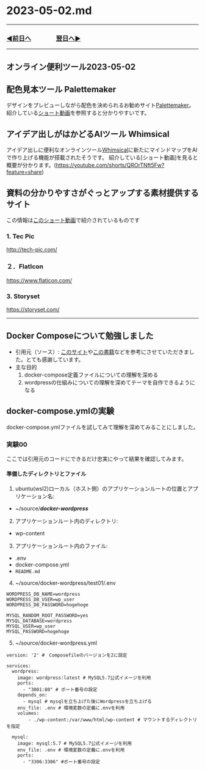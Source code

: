 # 2023-05-02.md

---
### [◀️前日へ](https://github.com/yuasys/chatty-journal/blob/main/2023/05/2023-05-01.md)&emsp;&emsp;&emsp;&emsp;[翌日へ▶️](https://github.com/yuasys/chatty-journal/blob/main/2023/05/2023-05-03.md)
---

オンライン便利ツール2023-05-02
---

## 配色見本ツール Palettemaker

デザインをプレビューしながら配色を決められるお勧めサイト[Palettemaker](https://palettemaker.com/)。
紹介している[ショート動画](https://youtube.com/shorts/yRth3oMHP9Q?feature=share)を参照すると分かりやすいです。

## アイデア出しがはかどるAIツール Whimsical

アイデア出しに便利なオンラインツール[Whimsical](https://whimsical.com/)に新たにマインドマップをAIで作り上げる機能が搭載されたそうです。
紹介している[ショート動画]を見ると概要が分かります。(https://youtube.com/shorts/QROrTNft5Fw?feature=share)

## 資料の分かりやすさがぐっとアップする素材提供するサイト

この情報は[このショート動画](https://youtube.com/shorts/G-ucaZi_Km0?feature=share)で紹介されているものです

### 1. Tec Pic

http://tech-pic.com/

### ２．FlatIcon

https://www.flaticon.com/

### 3. Storyset

https://storyset.com/


---

Docker Composeについて勉強しました
-

- 引用元（ソース）: [このサイト](https://goworkship.com/magazine/wordpress-docker/#DockerWordpress)や[この書籍](https://www.hanmoto.com/bd/isbn/9784839972745)などを参考にさせていただきました。とても感謝しています。
- 主な目的
  1. docker-compose定義ファイルについての理解を深める
  2. wordpressの仕組みについての理解を深めてテーマを自作できるようになる
## docker-compose.ymlの実験
docker-compose.ymlファイルを試してみて理解を深めてみることにしました。

### 実験00

ここでは引用元のコードにできるだけ忠実にやって結果を確認してみます。

#### 準備したディレクトリとファイル
1. ubuntu(wsl2)ローカル（ホスト側）のアプリケーションルートの位置とアプリケーション名:
-  ~/source/***docker-wordpress***

2. アプリケーションルート内のディレクトリ:
- wp-content

3. アプリケーションルート内のファイル:
- .env
- docker-compose.yml
- `README.md`
  
4. ~/source/docker-wordpress/test01/.env

``` bash=
WORDPRESS_DB_NAME=wordpress
WORDPRESS_DB_USER=wp_user
WORDPRESS_DB_PASSWORD=hogehoge

MYSQL_RANDOM_ROOT_PASSWORD=yes
MYSQL_DATABASE=wordpress
MYSQL_USER=wp_user
MYSQL_PASSWORD=hogehoge
```

5. ~/source/docker-wordpress.yml

``` yml=
version: '2' #　Composefileのバージョンを2に設定

services:
  wordpress:
    image: wordpress:latest # MySQL5.7公式イメージを利用
    ports:
      - "3001:80" # ポート番号の設定
    depends_on:
      - mysql # mysqlを立ち上げた後にWordpressを立ち上げる
    env_file: .env # 環境変数の定義に.envを利用
    volumes:
        - ./wp-content:/var/www/html/wp-content # マウントするディレクトリを指定

  mysql:
    image: mysql:5.7 # MySQL5.7公式イメージを利用
    env_file: .env # 環境変数の定義に.envを利用
    ports:
      - "3306:3306" #ポート番号の設定
      
```

